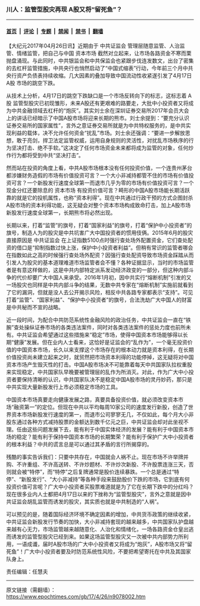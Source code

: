 ### 川人：监管型股灾再现 A股又将“留死鱼”？

---

#### [首页](../../../..?n9078002) &nbsp;|&nbsp; [评论](../../../../../epoch-comment?n9078002) &nbsp;|&nbsp; [专题](../../../../../epoch-special?n9078002) &nbsp;|&nbsp; [禁闻](../../../../../epoch-news?n9078002) &nbsp;|&nbsp; [禁书](../../../../../books?n9078002) &nbsp;|&nbsp; [翻墙](https://github.com/gfw-breaker/nogfw/blob/master/README.md?n9078002)


<div class="post_content" id="artbody" itemprop="articleBody">
 <!-- article content begin -->
 <p>
  【大纪元2017年04月26日讯】近期由于
  <ok href="https://www.epochtimes.com/gb/tag/%E4%B8%AD%E5%85%B1%E8%AF%81%E7%9B%91%E4%BC%9A.html">
   中共证监会
  </ok>
  管理层随意监管、人治监管、情绪监管，把自己与中国
  <ok href="https://www.epochtimes.com/gb/tag/%E8%B5%84%E6%9C%AC%E5%B8%82%E5%9C%BA.html">
   资本市场
  </ok>
  截然对立起来，让市场各路资金不寒而栗抛盘涌现。与此同时，中共银监会和中共保监会也紧跟步伐连发数文，出台了密集的去杠杆监管措施，中共央行也悄然启动了“中国式缩表”行动，今年前三个月中共央行资产负债表持续收缩。几大因素的叠加导致中国流动性收紧遂引发了4月17日
  <ok href="https://www.epochtimes.com/gb/tag/a%E8%82%A1.html">
   A股
  </ok>
  市场的跳空下跌。
 </p>
 <p>
  从技术上分析，4月17日的跳空下跌缺口是一个市场反转向下的标志，这标志着
  <ok href="https://www.epochtimes.com/gb/tag/a%E8%82%A1.html">
   A股
  </ok>
  监管型股灾已初现雏形，未来A股还有更艰难的路要走，大批中小投资者又将成为中共金融领域去杠杆的“炮灰”。其实刘士余在深圳证券交易所2017年会员大会上的讲话已经暗示了中国A股市场将迎来长期的熊市。刘士余提到：“要充分认识证券交易所的国家属性”，言外之意证券交易所就是为中共特权服务的，是中共实现利益的载体，决不允许任何资金“扰乱”市场。刘士余还强调：“要进一步解放思想，敢于亮剑，捍卫法定监管权威，运用自身规则的灵活性，对扰乱市场秩序的行为坚决打击、绝不手软。”这决定了任何市场资金未来都将成为监管的对象，任何炒作行为都将受到中共“坚决打击”。
 </p>
 <p>
  然而站在投资的角度上看，中共A股市场根本没有任何投资价值，一个连贵州茅台都涉嫌财务造假的市场有价值投资可言？一个大小非减持都管不住的市场有价值投资可言？一个新股发行速度全球第一而退市几乎为零的市场有价值投资可言？一个现金分红还要除息的
  <ok href="https://www.epochtimes.com/gb/tag/%E8%B5%84%E6%9C%AC%E5%B8%82%E5%9C%BA.html">
   资本市场
  </ok>
  有投资价值可言？畸形的中国A股市场能长期活跃靠的就是它的投机属性，也称“资本利得”。现在中共通过行政干预的方式企图封杀A股市场的资本利得功能，这无疑会对整个资本市场构成致命打击，加上A股市场新股发行速度全球第一，长期熊市将必然出现。
 </p>
 <p>
  长期以来，打着“监管”的旗号，打着“国家利益”的旗号，打着“保护中小投资者”的旗号，制造人为的股灾是中共坑害广大中国投资者的惯用伎俩。2015年6月的股灾直接原因是
  <ok href="https://www.epochtimes.com/gb/tag/%E4%B8%AD%E5%85%B1%E8%AF%81%E7%9B%91%E4%BC%9A.html">
   中共证监会
  </ok>
  在上证指数5100点时强行查处场外配置资金，它们查处配资的借口是“抑制指数过快上涨，保护中小投资者利益”。但稍有常识的监管者哪会在指数如此之高的时候强行查处场外配资？因强行查处配资导致市场资金踩踏从而引发人为股灾的基本道理难道市场监管者会不懂？各种证据显示，当时的市场监管者是有意这样做的，这是中共内部特定派系发动经济政变的一部分，但这种内部斗争的代价却要广大中国人来承受。2016年1月初，因中共实行“熔断机制”引发的又一场股灾也同样是中共内部斗争的结果，无数中共专家在“熔断机制”实施前就看到了它的漏洞，但就是没人去公开揭示风险，相反中共各路专家都表示“支持”。可见打着“监管”、“国家利益”、“保护中小投资者”的旗号，合法洗劫广大中国人的财富是中共秘而不宣的战略。
 </p>
 <p>
  近一段时间，为配合中共防范系统性金融风险的政治任务，中共证监会一直在“铁腕”查处操纵证券市场的各类违法案件，同时对各类违法案件的惩处力度也前所未有。中共证监会希望通过这些措施来“稳定”市场，使得中国资本市场能够得以长期“健康”发展。但在业内人士看来，这恰好是证监会的“乱作为”，一个毫无投资价值的中国资本市场，长久以来支撑这个市场存在的根本动力就是资本利得，在长期价值投资尚未建立起来之时，就贸然把市场资本利得的功能停掉，这无疑将对中国资本市场产生毁灭性的打击。中国A股市场决不可能靠着每天中共国家队拉权重股来实现稳定，中共国家队早晚要被管理层的乱作为所消灭。对此，作为广大中小投资者要保持清晰的认识，中共国家队决不是稳定中国A股市场的灵丹妙药，那只是中共实现大量新股发行上市必须稳定市场的工具。
 </p>
 <p>
  中国资本市场真要走向健康发展之路，真要具备投资价值，就必须改变资本市场“融资第一”的定位。但现在中共以平均每周10家公司的速度发行新股，创造了世界资本市场新股发行速度的第一，而退市公司寥寥无几，不仅如此，每个月大小非股东通过各种方式减持股票的金额达到数千亿元之巨，中共证监会却对此坐视不理。任由这些问题发展下去，能有利于中国实体经济的发展？能有利于中国资本市场的稳定？能有利于保持中国资本市场的长期繁荣？能有利于保护广大中小投资者的根本利益？中共的谎言总是可以通过其矛盾的言行所揭穿的。
 </p>
 <p>
  残酷的事实告诉我们：只要中共存在，中国就会人祸不止。现在市场不许举牌并购、不许重组、不许高送转、不许炒题材、不许炒次新股、不许股票连涨三天，否则就会被“特停”，而“特停”之后复牌通常是股价连续暴跌。一个总是通过“特停”、“新股发行”、“大小非减持”等各种手段来鼓励股价下跌的市场，它到底有何投资价值可言呢？广大中小投资者买股票难道就是为了它在长期下跌中的分红吗？现在很多业内人士都把4月17日以来的下挫称为“监管型股灾”，言外之意就是因中共证监会胡乱监管而诱发的股灾，其实质也就是中共制造的“人祸”。
 </p>
 <p>
  可以预见的是，随着国际经济环境不确定因素的增加，中共货币政策的继续收紧，中共证监会新股发行节奏的加快，大小非减持套现的越来越多，中共国家队护盘越来越有心无力，市场监管越来越随意化、人治化和情绪化，一场各路资金仓皇出逃而诱发的监管型股灾已经到来。如果这场监管型股灾又一次被中共内部势力所利用，一语成谶，届时A股市场的广大中小投资者又将成为“炮灰”，A股市场又将“留死鱼”！广大中小投资者要及时防范系统性风险，不要把希望寄托在中共及其国家队身上。
 </p>
 <p>
  责任编辑：任慧夫
 </p>
 <!-- article content end -->
 <div id="below_article_ad">
 </div>
</div>


---

原文链接（需翻墙）：https://www.epochtimes.com/gb/17/4/26/n9078002.htm